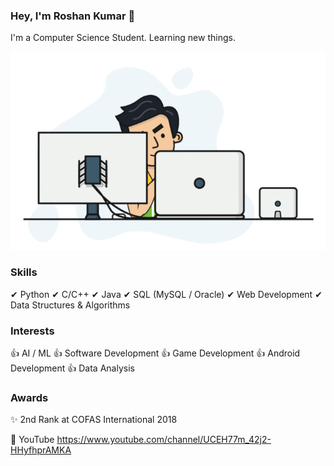 ### Hey, I'm Roshan Kumar 👋

I'm a Computer Science Student. Learning new things.

![alt-text](hadder.gif)

### Skills
✔ Python
✔ C/C++
✔ Java
✔ SQL (MySQL / Oracle)
✔ Web Development
✔ Data Structures & Algorithms

### Interests
👍 AI / ML
👍 Software Development
👍 Game Development
👍 Android Development
👍 Data Analysis

### Awards
✨ 2nd Rank at COFAS International 2018


🔗 YouTube https://www.youtube.com/channel/UCEH77m_42j2-HHyfhprAMKA

